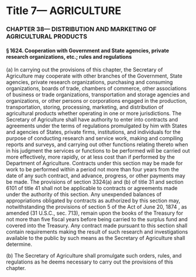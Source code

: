 
# Title 7— AGRICULTURE
### CHAPTER 38— DISTRIBUTION AND MARKETING OF AGRICULTURAL PRODUCTS
#### § 1624. Cooperation with Government and State agencies, private research organizations, etc.; rules and regulations

(a) In carrying out the provisions of this chapter, the Secretary of Agriculture may cooperate with other branches of the Government, State agencies, private research organizations, purchasing and consuming organizations, boards of trade, chambers of commerce, other associations of business or trade organizations, transportation and storage agencies and organizations, or other persons or corporations engaged in the production, transportation, storing, processing, marketing, and distribution of agricultural products whether operating in one or more jurisdictions. The Secretary of Agriculture shall have authority to enter into contracts and agreements under the terms of regulations promulgated by him with States and agencies of States, private firms, institutions, and individuals for the purpose of conducting research and service work, making and compiling reports and surveys, and carrying out other functions relating thereto when in his judgment the services or functions to be performed will be carried out more effectively, more rapidly, or at less cost than if performed by the Department of Agriculture. Contracts under this section may be made for work to be performed within a period not more than four years from the date of any such contract, and advance, progress, or other payments may be made. The provisions of section 3324(a) and (b) of title 31 and section 6101 of title 41 shall not be applicable to contracts or agreements made under the authority of this section. Any unexpended balances of appropriations obligated by contracts as authorized by this section may, notwithstanding the provisions of section 5 of the Act of June 20, 1874 , as amended (31 U.S.C., sec. 713), remain upon the books of the Treasury for not more than five fiscal years before being carried to the surplus fund and covered into the Treasury. Any contract made pursuant to this section shall contain requirements making the result of such research and investigations available to the public by such means as the Secretary of Agriculture shall determine.

(b) The Secretary of Agriculture shall promulgate such orders, rules, and regulations as he deems necessary to carry out the provisions of this chapter.
